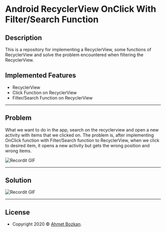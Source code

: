 # Android RecyclerView OnClick With Filter/Search Function

## Description
This is a repository for implementing a RecyclerView, some functions of RecyclerView and solve the problem encountered when filtering the RecyclerView.

## Implemented Features
- RecyclerView 
- Click Function on RecyclerView 
- Filter/Search Function on RecyclerView 

---

## **Problem**
What we want to do in the app, search on the recyclerview and open a new activity with items that we clicked on. The problem is, after implementing OnClick function with Filter/Search function to RecyclerView, when we click to desired item, it opens a new activity but gets the wrong position and wrong items.

![Recordit GIF](http://g.recordit.co/3myoL8TKlR.gif)

---

## **Solution**

![Recordit GIF](http://g.recordit.co/kLbeNI4G8D.gif)

---

## License

- Copyright 2020 © <a href="https://github.com/ahmetbozkan" target="_blank">Ahmet Bozkan</a>.
